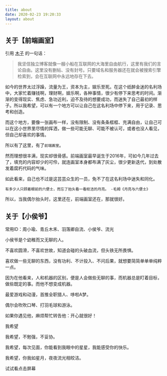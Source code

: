 ```yaml
---
title: about
date: 2020-02-23 19:20:33
layout: about
---
```


## 关于【前端画室】

引用 [木子](https://502.li/) 的一句话：

>我坚信独立博客就像一艘小船在互联网的大海里自由航行，这里有我们的言论自由。这里没有删帖、没有封号。只要域名和服务器还在就会被搜索引擎检索到，会在互联网中永远地存在下去。

如今的世界太过浮躁，流量为王，资本为主，娱乐至死。在这个纸醉金迷的名利场中，大家忙着赚钱啊，理财啊，娱乐啊，各种事情，很少有停下来思考的时间。渐渐的变得现实、焦虑、急功近利，迫不及待的想要成功，而迷失了自己最初的样子。所以我希望，可以有一个地方可以让自己在这名利场中停下来，用于记录、思考和创造。

而这个地方，要像一张画布一样，没有限制、没有条条框框、充满自由，让自己可以在这小世界里尽情的挥洒，做一些可能无聊、可能不被认可，或者也没人看见，但自己却喜欢的事情。

所以有了这里，有了`前端画室`。

然而理想很丰满，现实却很骨感。前端画室最早诞生于2016年，可如今几年过去了，填充的内容却少的可伶，就连画室本身都布满了灰尘，很少更新迭代，到处散发着腐朽代码的气味。

如此看来，自己也不过是这芸芸众生的一员，免不了在这名利场中迷失和同化。

`有多少人只顾着眼前的六便士，而忘了抬头看一看皎洁的月亮。 -毛姆《月亮与六便士》`

所以，当我偶尔抬头时，这里还在，前端画室还在，那就很好。

## 关于【小侯爷】

常用ID：周小瑜、青丘木禾、羽落卿自流、小侯爷、流光

小侯爷是个幼稚而又无聊的人。

不喜欢圆滑，不喜欢世故，知道会碰的头破血流，但头铁无所畏惧。

喜欢做一些无聊的东西，没有功利、不计投入、不问后果，就想要简简单单单纯粹一点。

因为在他看来，人和机器的区别，便是人会做些无聊的事，而机器总是盯着目标，做些既定的事。而他不想变成机器。

最爱游戏和动漫，首推全职猎人、哆啦A梦。

偶尔会吹吹口琴、打羽毛球和游泳。

如果你遇见他，麻烦帮忙转告他：开心就很好！

<div id="canvas-container">
  <div class="pre">
  	<p>我希望</p>
  	<p>我希望，不勉强，不妥协。</p>
  	<p>我希望，每次见面，你能看到我眼中的星星，我能感受你的快乐。</p>
  	<p>我希望，你我如星月，夜夜流光相皎洁。</p>
  </div>
  <div id="mountains2"></div>
  <div id="mountains1"></div>
  <div id="skyline"></div>
  <div class="info">试试看点击屏幕</div>
</div>
<script src="https://cdn.staticfile.org/jquery/3.4.1/jquery.js"></script>
<script src="meteor.js"></script>
<link rel="stylesheet" type="text/css" href="meteor.css" />
